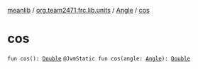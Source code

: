 [meanlib](../../index.md) / [org.team2471.frc.lib.units](../index.md) / [Angle](index.md) / [cos](./cos.md)

# cos

`fun cos(): `[`Double`](https://kotlinlang.org/api/latest/jvm/stdlib/kotlin/-double/index.html)
`@JvmStatic fun cos(angle: `[`Angle`](index.md)`): `[`Double`](https://kotlinlang.org/api/latest/jvm/stdlib/kotlin/-double/index.html)